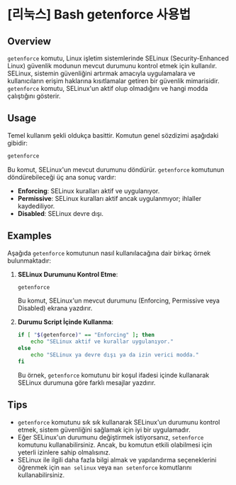 # [리눅스] Bash getenforce 사용법

## Overview
`getenforce` komutu, Linux işletim sistemlerinde SELinux (Security-Enhanced Linux) güvenlik modunun mevcut durumunu kontrol etmek için kullanılır. SELinux, sistemin güvenliğini artırmak amacıyla uygulamalara ve kullanıcıların erişim haklarına kısıtlamalar getiren bir güvenlik mimarisidir. `getenforce` komutu, SELinux'un aktif olup olmadığını ve hangi modda çalıştığını gösterir.

## Usage
Temel kullanım şekli oldukça basittir. Komutun genel sözdizimi aşağıdaki gibidir:

```bash
getenforce
```

Bu komut, SELinux'un mevcut durumunu döndürür. `getenforce` komutunun döndürebileceği üç ana sonuç vardır:

- **Enforcing**: SELinux kuralları aktif ve uygulanıyor.
- **Permissive**: SELinux kuralları aktif ancak uygulanmıyor; ihlaller kaydediliyor.
- **Disabled**: SELinux devre dışı.

## Examples
Aşağıda `getenforce` komutunun nasıl kullanılacağına dair birkaç örnek bulunmaktadır:

1. **SELinux Durumunu Kontrol Etme**:
   ```bash
   getenforce
   ```
   Bu komut, SELinux'un mevcut durumunu (Enforcing, Permissive veya Disabled) ekrana yazdırır.

2. **Durumu Script İçinde Kullanma**:
   ```bash
   if [ "$(getenforce)" == "Enforcing" ]; then
       echo "SELinux aktif ve kurallar uygulanıyor."
   else
       echo "SELinux ya devre dışı ya da izin verici modda."
   fi
   ```
   Bu örnek, `getenforce` komutunu bir koşul ifadesi içinde kullanarak SELinux durumuna göre farklı mesajlar yazdırır.

## Tips
- `getenforce` komutunu sık sık kullanarak SELinux'un durumunu kontrol etmek, sistem güvenliğini sağlamak için iyi bir uygulamadır.
- Eğer SELinux'un durumunu değiştirmek istiyorsanız, `setenforce` komutunu kullanabilirsiniz. Ancak, bu komutun etkili olabilmesi için yeterli izinlere sahip olmalısınız.
- SELinux ile ilgili daha fazla bilgi almak ve yapılandırma seçeneklerini öğrenmek için `man selinux` veya `man setenforce` komutlarını kullanabilirsiniz.